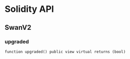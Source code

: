 # Solidity API

## SwanV2

### upgraded

```solidity
function upgraded() public view virtual returns (bool)
```

